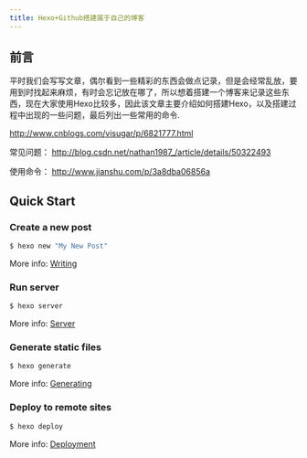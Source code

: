 ```yaml
---
title: Hexo+Github搭建属于自己的博客
---
```

## 前言
平时我们会写写文章，偶尔看到一些精彩的东西会做点记录，但是会经常乱放，要用到时找起来麻烦，有时会忘记放在哪了，所以想着搭建一个博客来记录这些东西，现在大家使用Hexo比较多，因此该文章主要介绍如何搭建Hexo，以及搭建过程中出现的一些问题，最后列出一些常用的命令.

http://www.cnblogs.com/visugar/p/6821777.html

常见问题：
http://blog.csdn.net/nathan1987_/article/details/50322493

使用命令：
http://www.jianshu.com/p/3a8dba06856a

<!-- more -->

## Quick Start

### Create a new post

``` bash
$ hexo new "My New Post"
```

More info: [Writing](https://hexo.io/docs/writing.html)

### Run server

``` bash
$ hexo server
```

More info: [Server](https://hexo.io/docs/server.html)

### Generate static files

``` bash
$ hexo generate
```

More info: [Generating](https://hexo.io/docs/generating.html)

### Deploy to remote sites

``` bash
$ hexo deploy
```

More info: [Deployment](https://hexo.io/docs/deployment.html)
